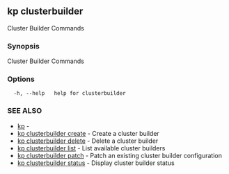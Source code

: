 ## kp clusterbuilder

Cluster Builder Commands

### Synopsis

Cluster Builder Commands

### Options

```
  -h, --help   help for clusterbuilder
```

### SEE ALSO

* [kp](kp.md)	 - 
* [kp clusterbuilder create](kp_clusterbuilder_create.md)	 - Create a cluster builder
* [kp clusterbuilder delete](kp_clusterbuilder_delete.md)	 - Delete a cluster builder
* [kp clusterbuilder list](kp_clusterbuilder_list.md)	 - List available cluster builders
* [kp clusterbuilder patch](kp_clusterbuilder_patch.md)	 - Patch an existing cluster builder configuration
* [kp clusterbuilder status](kp_clusterbuilder_status.md)	 - Display cluster builder status

